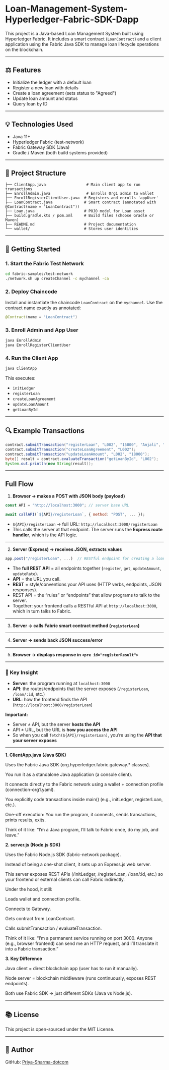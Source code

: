 # Loan-Management-System-Hyperledger-Fabric-SDK-Dapp

This project is a Java-based Loan Management System built using Hyperledger Fabric. It includes a smart contract (`LoanContract`) and a client application using the Fabric Java SDK to manage loan lifecycle operations on the blockchain.

---

## ⚖️ Features

* Initialize the ledger with a default loan
* Register a new loan with details
* Create a loan agreement (sets status to "Agreed")
* Update loan amount and status
* Query loan by ID

---

## 💡 Technologies Used

* Java 11+
* Hyperledger Fabric (test-network)
* Fabric Gateway SDK (Java)
* Gradle / Maven (both build systems provided)

---

## 📁 Project Structure

```
├── ClientApp.java                  # Main client app to run transactions
├── EnrollAdmin.java                # Enrolls Org1 admin to wallet
├── EnrollRegisterClientUser.java  # Registers and enrolls 'appUser'
├── LoanContract.java              # Smart contract (annotated with @Contract(name = "LoanContract"))
├── Loan.java                      # POJO model for Loan asset
├── build.gradle.kts / pom.xml     # Build files (choose Gradle or Maven)
├── README.md                      # Project documentation
└── wallet/                        # Stores user identities
```

---

## 🚀 Getting Started

### 1. Start the Fabric Test Network

```bash
cd fabric-samples/test-network
./network.sh up createChannel -c mychannel -ca
```

### 2. Deploy Chaincode

Install and instantiate the chaincode `LoanContract` on the `mychannel`. Use the contract name exactly as annotated:

```java
@Contract(name = "LoanContract")
```

### 3. Enroll Admin and App User

```bash
java EnrollAdmin
java EnrollRegisterClientUser
```

### 4. Run the Client App

```bash
java ClientApp
```

This executes:

* `initLedger`
* `registerLoan`
* `createLoanAgreement`
* `updateLoanAmount`
* `getLoanById`

---

## 🔍 Example Transactions

```java
contract.submitTransaction("registerLoan", "L002", "15000", "Anjali", "HDFC", "7.2");
contract.submitTransaction("createLoanAgreement", "L002");
contract.submitTransaction("updateLoanAmount", "L002", "18000");
byte[] result = contract.evaluateTransaction("getLoanById", "L002");
System.out.println(new String(result));
```



---

## Full Flow

1. **Browser → makes a POST with JSON body (payload)**

```javascript
const API = "http://localhost:3000"; // server base URL

await callAPI(`${API}/registerLoan`, { method: "POST", ... });
```

* `${API}/registerLoan` → full URL: `http://localhost:3000/registerLoan`
* This calls the server at that endpoint. The server runs the **Express route handler**, which is the API logic.

---

2. **Server (Express) → receives JSON, extracts values**

```javascript
app.post("/registerLoan", ...)  // RESTful endpoint for creating a loan
```

* The **full REST API** = all endpoints together (`register`, `get`, `updateAmount`, `updateRate`).
* **API** = the URL you call.
* **REST** = style/conventions your API uses (HTTP verbs, endpoints, JSON responses).
* REST API = the “rules” or “endpoints” that allow programs to talk to the server.
* Together: your frontend calls a RESTful API at `http://localhost:3000`, which in turn talks to Fabric.

---

3. **Server → calls Fabric smart contract method (`registerLoan`)**

---

4. **Server → sends back JSON success/error**

---

5. **Browser → displays response in `<pre id="registerResult">`**

---

### 🔑 Key Insight

* **Server**: the program running at `localhost:3000`
* **API**: the routes/endpoints that the server exposes (`/registerLoan`, `/loan/:id`, etc.)
* **URL**: how the frontend finds the API (`http://localhost:3000/registerLoan`)

**Important:**

* Server ≠ API, but the server **hosts the API**
* API ≠ URL, but the URL is **how you access the API**
* So when you call `fetch(${API}/registerLoan)`, you’re using the **API that your server exposes**

---
**1. ClientApp.java (Java SDK)**

Uses the Fabric Java SDK (org.hyperledger.fabric.gateway.* classes).

You run it as a standalone Java application (a console client).

It connects directly to the Fabric network using a wallet + connection profile (connection-org1.yaml).

You explicitly code transactions inside main() (e.g., initLedger, registerLoan, etc.).

One-off execution: You run the program, it connects, sends transactions, prints results, exits.

Think of it like: “I’m a Java program, I’ll talk to Fabric once, do my job, and leave.”

**2. server.js (Node.js SDK)**

Uses the Fabric Node.js SDK (fabric-network package).

Instead of being a one-shot client, it sets up an Express.js web server.

This server exposes REST APIs (/initLedger, /registerLoan, /loan/:id, etc.) so your frontend or external clients can call Fabric indirectly.

Under the hood, it still:

Loads wallet and connection profile.

Connects to Gateway.

Gets contract from LoanContract.

Calls submitTransaction / evaluateTransaction.

Think of it like: “I’m a permanent service running on port 3000. Anyone (e.g., browser frontend) can send me an HTTP request, and I’ll translate it into a Fabric transaction.”

**3. Key Difference**

Java client = direct blockchain app (user has to run it manually).

Node server = blockchain middleware (runs continuously, exposes REST endpoints).

Both use Fabric SDK → just different SDKs (Java vs Node.js).


---

## 📚 License

This project is open-sourced under the MIT License.

---

## 👤 Author

GitHub: [Priya-Sharma-dotcom](https://github.com/Priya-Sharma-dotcom)

